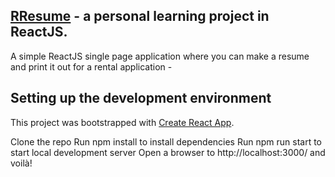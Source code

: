 
## [RResume](https://renters-resume.netlify.app/) - a personal learning project in ReactJS.
A simple ReactJS single page application where you can make a resume and print it out for a rental application - 


## Setting up the development environment
This project was bootstrapped with [Create React App](https://github.com/facebook/create-react-app).

Clone the repo
Run npm install to install dependencies
Run npm run start to start local development server
Open a browser to http://localhost:3000/ and voilà!




